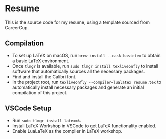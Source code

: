 # Resume
This is the source code for my resume, using a template sourced from CareerCup.

## Compilation
- To set up LaTeX on macOS, run `brew install --cask basictex` to obtain a basic LaTeX environment.
- Once `tlmgr` is available, run `sudo tlmgr install texliveonfly` to install software that 
  automatically sources all the necessary packages.
- Find and install the Calibri font.
- In the project root, run `texliveonfly --compiler=lualatex resume.tex` to automatically install necessary packages and generate
  an initial compilation of this project.

## VSCode Setup
- Run `sudo tlmgr install latexmk`.
- Install LaTeX Workshop in VSCode to get LaTeX functionality enabled.
- Enable LuaLaTeX as the compiler in LaTeX workshop.
